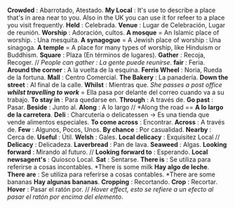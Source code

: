 **Crowded** : Abarrotado, Atestado.
**My Local** : It's use to describe a place that's in area near to you. Also in the UK you can use it for refeer to a place you visit frequently.
**Held** : Celebrada.
**Venue** : Lugar de Celebración, Lugar de reunión.
**Worship** : Adoración, cultos.
**A mosque** = An Islamic place of worship. : Una mesquita.
**A synagogue** = A Jewish place of worship : Una sinagoga.
**A temple** = A place for many types of worship, like Hinduism or Buddhism.
**Square** : Plaza (En términos de lugares).
**Gather** : Recoja, Recoger. // *People can gather : La gente puede reunirse*.
**fair** : Feria.
**Around the corner** : A la vuelta de la esquina.
**Ferris Wheel** : Noria, Rueda de la fortuna.
**Mall** : Centro Comercial.
**The Bakery** : La panadería.
**Down the street** : Al final de la calle.
**Whilst** : Mientras que. *She passes a post office **whilst travelling to work*** = Ella pasa por delante del correo cuando va a su trabajo.
**To stay in** : Para quedarse en.
**Through** : A través de.
**Go past** : Pasar.
**Beside** : Junto al.
**Along** : A lo largo // *Along the road == **A lo largo de la carretera**.
**Deli** : Charcutería o delicatessen -> Es una tienda que vende alimentos especiales.
**To come across** : Encontrar.
**Across** : A través de.
**Few** : Algunos, Pocos, Unos.
**By chance** : Por casualidad.
**Nearby** : Cerca de.
**Useful** : Útil.
**Welsh** : Gales.
**Local delicacy** : Exquisitez Local // **Delicacy** : Delicadeza.
**Laverbread** : Pan de lava.
**Seaweed** : Algas.
**Looking forward** : Mirando al futuro. // **Looking forward to** : Esperando.
**Local newsagent's** : Quiosco Local.
**Sat** : Sentarse.
**There is** : Se utiliza para referirse a cosas incontables. *There is some milk **Hay algo de leche**.
**There are** : Se utiliza para referirse a cosas contables. *There are some bananas **Hay algunas bananas**.
**Cropping** : Recortando. **Crop** : Recortar.
**Hover** : Pasar el ratón por. // *Hover effect, esto se refiere a un efecto al pasar el ratón por encima del elemento*.

